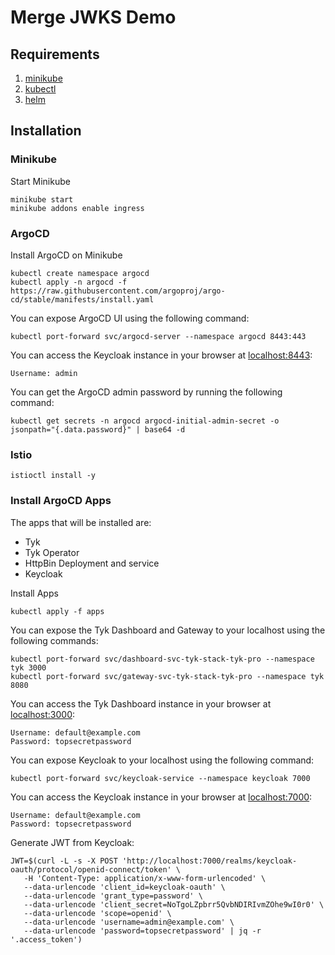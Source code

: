 # Merge JWKS Demo

## Requirements
1. [minikube](https://minikube.sigs.k8s.io/docs/start/)
2. [kubectl](https://kubernetes.io/docs/tasks/tools/#kubectl)
3. [helm](https://helm.sh/docs/intro/install/)

## Installation

### Minikube

Start Minikube
```
minikube start
minikube addons enable ingress
```

### ArgoCD

Install ArgoCD on Minikube

```
kubectl create namespace argocd
kubectl apply -n argocd -f https://raw.githubusercontent.com/argoproj/argo-cd/stable/manifests/install.yaml
```

You can expose ArgoCD UI using the following command:
```
kubectl port-forward svc/argocd-server --namespace argocd 8443:443
```

You can access the Keycloak instance in your browser at [localhost:8443](http://localhost:8443):
```
Username: admin
```

You can get the ArgoCD admin password by running the following command:
```
kubectl get secrets -n argocd argocd-initial-admin-secret -o jsonpath="{.data.password}" | base64 -d
```

### Istio
```
istioctl install -y
```

### Install ArgoCD Apps

The apps that will be installed are:
- Tyk
- Tyk Operator
- HttpBin Deployment and service
- Keycloak

Install Apps

```
kubectl apply -f apps
```

You can expose the Tyk Dashboard and Gateway to your localhost using the following commands:
```
kubectl port-forward svc/dashboard-svc-tyk-stack-tyk-pro --namespace tyk 3000
kubectl port-forward svc/gateway-svc-tyk-stack-tyk-pro --namespace tyk 8080
```

You can access the Tyk Dashboard instance in your browser at [localhost:3000](http://localhost:3000):
```
Username: default@example.com
Password: topsecretpassword
```

You can expose Keycloak to your localhost using the following command:
```
kubectl port-forward svc/keycloak-service --namespace keycloak 7000
```

You can access the Keycloak instance in your browser at [localhost:7000](http://localhost:7000):
```
Username: default@example.com
Password: topsecretpassword
```

Generate JWT from Keycloak:
```
JWT=$(curl -L -s -X POST 'http://localhost:7000/realms/keycloak-oauth/protocol/openid-connect/token' \
   -H 'Content-Type: application/x-www-form-urlencoded' \
   --data-urlencode 'client_id=keycloak-oauth' \
   --data-urlencode 'grant_type=password' \
   --data-urlencode 'client_secret=NoTgoLZpbrr5QvbNDIRIvmZOhe9wI0r0' \
   --data-urlencode 'scope=openid' \
   --data-urlencode 'username=admin@example.com' \
   --data-urlencode 'password=topsecretpassword' | jq -r '.access_token')
```